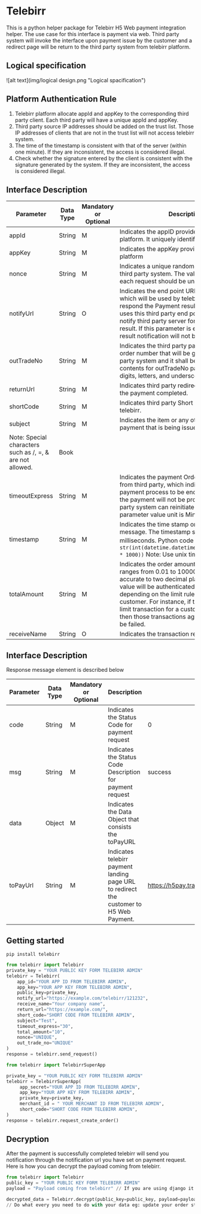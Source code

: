 # Telebirr

This is a python helper package for Telebirr H5 Web payment integration helper. The use case for this interface is
payment via web. Third party system will invoke the interface upon payment issue by the customer and a redirect page
will be return to the third party system from telebirr platform.

## Logical specification

![alt text](img/logical design.png "Logical spacification")

## Platform Authentication Rule

1. Telebirr platform allocate appId and appKey to the corresponding third party client. Each third party will have a
   unique appId and appKey.
2. Third party source IP addresses should be added on the trust list. Those IP addresses of clients that are not in the
   trust list will not access telebirr system.
3. The time of the timestamp is consistent with that of the server (within one minute). If they are inconsistent, the
   access is considered illegal.
4. Check whether the signature entered by the client is consistent with the signature generated by the system. If they
   are inconsistent, the access is considered illegal.

## Interface Description

|Parameter |Data Type | Mandatory or Optional |Description| Example|
|----------|----------|-----------------------|-----------|--------|
|appId |String |M |Indicates the appID provided from telebirr platform. It uniquely identify the third party.| ce83aaa3dedd42 ab88bd017ce1ca|
|appKey| String |M |Indicates the appKey provided by telebirr platform| a8955b02b5df475882038616d5448d43|
|nonce| String |M |Indicates a unique random string generated by third party system. The value of nonce for each request should be unique.| ER33419df678o8bb|
|notifyUrl| String |O |Indicates the end point URL from third party which will be used by telebirr platform to respond the Payment result. Telebirr platform uses this third party end point to proactively notify third party server for payment request result. If this parameter is empty, payment result  notification will not be sent.| https://mmpay.trade.pay/notifyUrl/|
|outTradeNo| String |M |Indicates the third party payment transaction order number that will be generated by third party system and it shall be unique. Supported contents for outTradeNo parameter value is  digits, letters, and underscores.| T0533111222S001114129|
|returnUrl| String |M |Indicates third party redirect page URL after the payment completed.| https://mmpay.trade.pay/T0533111222S001114129|
|shortCode| String |M |Indicates third party  Short Code provided from telebirr.| 8000001|
|subject| String |M |Indicates the item or any other name for the payment that is being issued by the customer. 
Note: Special characters such as /, =, & are not allowed.| Book|
|timeoutExpress| String |M |Indicates the payment Order request timeout from third party, which indicates the time for payment process to be ended. After this time the payment will not be processed and third party system can reinitiate again. Note: the parameter value unit is Minutes| 30|
|timestamp| String |M |Indicates the time stamp on the request message. The timestamp should be in milliseconds. Python code：`str(int(datetime.datetime.now().timestamp() * 1000))` Note: Use unix timestamp| 1624546517701|
|totalAmount| String |M |Indicates the order amount in ETB. The value ranges from 0.01 to 100000000.00 and is accurate to two decimal places. Note: The value will be authenticated by telebirr platform depending on the limit rule assigned to the customer. For instance, if the allowed daily limit transaction for a customer is 10,000 ETB then those transactions against this rule will be failed.| 9.00|
|receiveName| String |O |Indicates the transaction receiver name. | Ethiopian airlines|

## Interface Description
Response message element is described below

|Parameter |Data Type | Mandatory or Optional |Description| Example|
|----------|----------|-----------------------|-----------|--------|
|code |String |M |Indicates the Status Code for payment request| 0|
|msg |String |M |Indicates the Status Code Description for payment request|  success|
|data |Object |M |Indicates the Data Object that consists the toPayURL| |
|toPayUrl |String |M |Indicates telebirr payment landing page URL to redirect the customer to H5 Web Payment. | https://h5pay.trade.pay/payId=RE9879T0972S|

## Getting started

` pip install telebirr `

```python
from telebirr import Telebirr
private_key = "YOUR PUBLIC KEY FORM TELEBIRR ADMIN"
telebirr = Telebirr(
    app_id="YOUR APP ID FROM TELEBIRR ADMIN",
    app_key="YOUR APP KEY FROM TELEBIRR ADMIN",
    public_key=private_key,
    notify_url="https://example.com/telebirr/121232",
    receive_name="Your company name",
    return_url="https://example.com/",
    short_code="SHORT CODE FROM TELEBIRR ADMIN",
    subject="Test",
    timeout_express="30",
    total_amount="10",
    nonce="UNIQUE",
    out_trade_no="UNIQUE"
)
response = telebirr.send_request()
``` 

```python
from telebirr import TelebirrSuperApp

private_key = "YOUR PUBLIC KEY FORM TELEBIRR ADMIN"
telebirr = TelebirrSuperApp(
     app_secret="YOUR APP ID FROM TELEBIRR ADMIN",
     app_key="YOUR APP KEY FROM TELEBIRR ADMIN",
     private_key=private_key,
     merchant_id = " YOUR MERCHANT ID FROM TELEBIRR ADMIN",
     short_code="SHORT CODE FROM TELEBIRR ADMIN",
)
response = telebirr.request_create_order()
``` 

## Decryption

After the payment is successfully completed telebirr will send you notification through the notification url 
you have set on payment request. Here is how you can decrypt the payload coming from telebirr.


```python
from telebirr import Telebirr
public_key = "YOUR PUBLIC KEY FORM TELEBIRR ADMIN"
payload = "Payload coming from telebirr" // If you are using django it means request.body

decrypted_data = Telebirr.decrypt(public_key=public_key, payload=payload)
// Do what every you need to do with your data eg: update your order status
``` 
